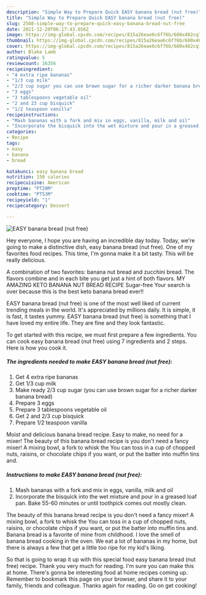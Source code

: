 ```yaml
---
description: "Simple Way to Prepare Quick EASY banana bread (nut free)"
title: "Simple Way to Prepare Quick EASY banana bread (nut free)"
slug: 2508-simple-way-to-prepare-quick-easy-banana-bread-nut-free
date: 2021-12-20T06:17:43.656Z
image: https://img-global.cpcdn.com/recipes/815a26eae6c6f76b/680x482cq70/easy-banana-bread-nut-free-recipe-main-photo.jpg
thumbnail: https://img-global.cpcdn.com/recipes/815a26eae6c6f76b/680x482cq70/easy-banana-bread-nut-free-recipe-main-photo.jpg
cover: https://img-global.cpcdn.com/recipes/815a26eae6c6f76b/680x482cq70/easy-banana-bread-nut-free-recipe-main-photo.jpg
author: Blake Lamb
ratingvalue: 5
reviewcount: 16356
recipeingredient:
- "4 extra ripe bananas"
- "1/3 cup milk"
- "2/3 cup sugar you can use brown sugar for a richer darker banana bread"
- "3 eggs"
- "3 tablespoons vegetable oil"
- "2 and 23 cup bisquick"
- "1/2 teaspoon vanilla"
recipeinstructions:
- "Mash bananas with a fork and mix in eggs, vanilla, milk and oil"
- "Incorporate the bisquick into the wet mixture and pour in a greased loaf pan. Bake 55-60 minutes or until toothpick comes out mostly clean."
categories:
- Recipe
tags:
- easy
- banana
- bread

katakunci: easy banana bread 
nutrition: 150 calories
recipecuisine: American
preptime: "PT20M"
cooktime: "PT53M"
recipeyield: "1"
recipecategory: Dessert

---
```



![EASY banana bread (nut free)](https://img-global.cpcdn.com/recipes/815a26eae6c6f76b/680x482cq70/easy-banana-bread-nut-free-recipe-main-photo.jpg)

Hey everyone, I hope you are having an incredible day today. Today, we're going to make a distinctive dish, easy banana bread (nut free). One of my favorites food recipes. This time, I'm gonna make it a bit tasty. This will be really delicious.

A combination of two favorites: banana nut bread and zucchini bread. The flavors combine and in each bite you get just a hint of both flavors. MY AMAZING KETO BANANA NUT BREAD RECIPE Sugar-free Your search is over because this is the best keto banana bread ever!!

EASY banana bread (nut free) is one of the most well liked of current trending meals in the world. It's appreciated by millions daily. It is simple, it is fast, it tastes yummy. EASY banana bread (nut free) is something that I have loved my entire life. They are fine and they look fantastic.


To get started with this recipe, we must first prepare a few ingredients. You can cook easy banana bread (nut free) using 7 ingredients and 2 steps. Here is how you cook it.

<!--inarticleads1-->

##### The ingredients needed to make EASY banana bread (nut free):

1. Get 4 extra ripe bananas
1. Get 1/3 cup milk
1. Make ready 2/3 cup sugar (you can use brown sugar for a richer darker banana bread)
1. Prepare 3 eggs
1. Prepare 3 tablespoons vegetable oil
1. Get 2 and 2/3 cup bisquick
1. Prepare 1/2 teaspoon vanilla


Moist and delicious banana bread recipe. Easy to make, no need for a mixer! The beauty of this banana bread recipe is you don't need a fancy mixer! A mixing bowl, a fork to whisk the You can toss in a cup of chopped nuts, raisins, or chocolate chips if you want, or put the batter into muffin tins and. 

<!--inarticleads2-->

##### Instructions to make EASY banana bread (nut free):

1. Mash bananas with a fork and mix in eggs, vanilla, milk and oil
1. Incorporate the bisquick into the wet mixture and pour in a greased loaf pan. Bake 55-60 minutes or until toothpick comes out mostly clean.


The beauty of this banana bread recipe is you don't need a fancy mixer! A mixing bowl, a fork to whisk the You can toss in a cup of chopped nuts, raisins, or chocolate chips if you want, or put the batter into muffin tins and. Banana bread is a favorite of mine from childhood. I love the smell of banana bread cooking in the oven. We eat a lot of bananas in my home, but there is always a few that get a little too ripe for my kid's liking. 

So that is going to wrap it up with this special food easy banana bread (nut free) recipe. Thank you very much for reading. I'm sure you can make this at home. There's gonna be interesting food at home recipes coming up. Remember to bookmark this page on your browser, and share it to your family, friends and colleague. Thanks again for reading. Go on get cooking!
